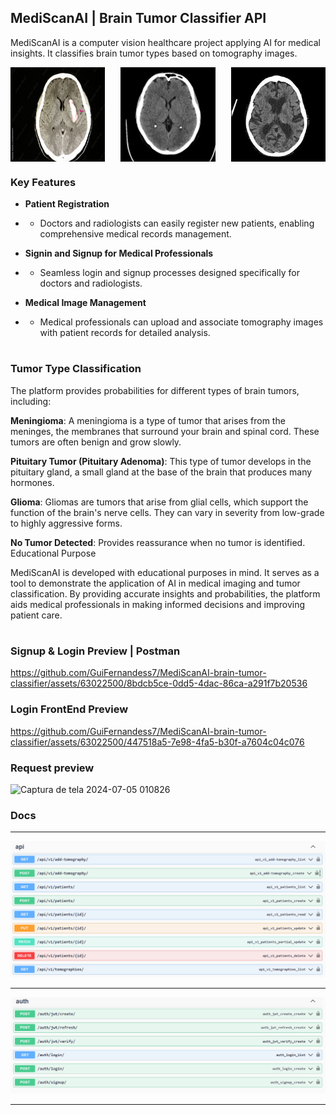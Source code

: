 ## MediScanAI | Brain Tumor Classifier API

MediScanAI is a computer vision healthcare project applying AI for medical insights. It classifies brain tumor types based on tomography images.

<div style="display: flex; justify-content: space-between;">
    <img src="media/brain/brain1.jpg" alt="Tomograhpy" style="width: 30%; height: auto;">
    <img src="media/brain/brain2.jpg" alt="Tomography 2" style="width: 30%;">
    <img src="media/brain/brain3.jpg" alt="Tomography 3" style="width: 30%;">
</div>

### Key Features

- **Patient Registration**

- - Doctors and radiologists can easily register new patients, enabling comprehensive medical records management.

- **Signin and Signup for Medical Professionals**

- - Seamless login and signup processes designed specifically for doctors and radiologists.

- **Medical Image Management**

- - Medical professionals can upload and associate tomography images with patient records for detailed analysis.

#

### **Tumor Type Classification**

The platform provides probabilities for different types of brain tumors, including:

**Meningioma**: A meningioma is a type of tumor that arises from the meninges, the membranes that surround your brain and spinal cord. These tumors are often benign and grow slowly.

**Pituitary Tumor (Pituitary Adenoma)**: This type of tumor develops in the pituitary gland, a small gland at the base of the brain that produces many hormones.

**Glioma**: Gliomas are tumors that arise from glial cells, which support the function of the brain's nerve cells. They can vary in severity from low-grade to highly aggressive forms.

**No Tumor Detected**: Provides reassurance when no tumor is identified.
Educational Purpose

MediScanAI is developed with educational purposes in mind. It serves as a tool to demonstrate the application of AI in medical imaging and tumor classification. By providing accurate insights and probabilities, the platform aids medical professionals in making informed decisions and improving patient care.

#

### Signup & Login Preview | Postman

https://github.com/GuiFernandess7/MediScanAI-brain-tumor-classifier/assets/63022500/8bdcb5ce-0dd5-4dac-86ca-a291f7b20536

### Login FrontEnd Preview

https://github.com/GuiFernandess7/MediScanAI-brain-tumor-classifier/assets/63022500/447518a5-7e98-4fa5-b30f-a7604c04c076

### Request preview

<img width="623" alt="Captura de tela 2024-07-05 010826" src="https://github.com/GuiFernandess7/MediScanAI-brain-tumor-classifier/assets/63022500/26dc3745-5aec-4041-921a-ff246dc59983">

### Docs

<hr>

![image info](media/docs/swagger-mediscanai.png)

<hr>

![image info](media/docs/auth-swagger.png)

<hr>
